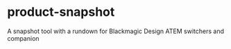 # product-snapshot
A snapshot tool with a rundown for Blackmagic Design ATEM switchers and companion
